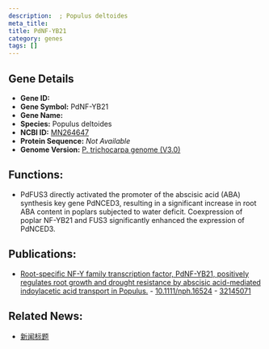 ```yaml
---
description:  ; Populus deltoides
meta_title:
title: PdNF-YB21
category: genes
tags: []
---
```


## Gene Details
- **Gene ID:**	[](https://www.maizegdb.org/gene_center/gene/)
- **Gene Symbol:** PdNF-YB21
- **Gene Name:** 
- **Species:** Populus deltoides
- **NCBI ID:** [ MN264647 ]()
- **Protein Sequence:** *Not Available*
- **Genome Version:** [P. trichocarpa genome (V3.0)]()

## Functions:
   - PdFUS3 directly activated the promoter of the abscisic acid (ABA) synthesis key gene PdNCED3, resulting in a significant increase in root ABA content in poplars subjected to water deficit.   Coexpression of poplar NF-YB21 and FUS3 significantly enhanced the expression of PdNCED3.

## Publications:
   - [Root-specific NF-Y family transcription factor, PdNF-YB21, positively regulates root growth and drought resistance by abscisic acid-mediated indoylacetic acid transport in Populus.]( https://nph.onlinelibrary.wiley.com/doi/10.1111/nph.16524 ) - [10.1111/nph.16524]( https://nph.onlinelibrary.wiley.com/doi/10.1111/nph.16524 ) - [32145071](https://pubmed.ncbi.nlm.nih.gov/32145071/)

## Related News:
   - [新闻标题](https://mp.weixin.qq.com/s?__biz=Mzg3MDEwNDEyMg==&mid=2247487631&idx=1&sn=78038dee923f92c8862bb562d4c0830e&chksm=ce93bddaf9e434ccf44ee79904d2405d870ae063a3c71c07e4316fd4d98ddf3353df618e2b4b&scene=27#wechat_redirect)
